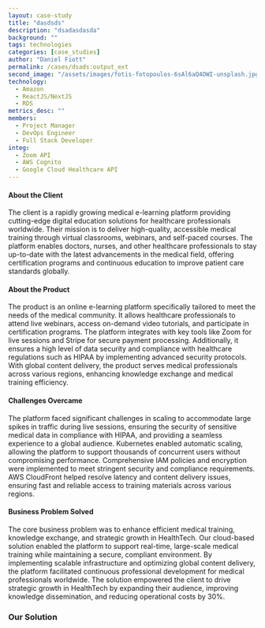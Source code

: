 ```yaml
---
layout: case-study
title: "dasdsds"
description: "dsadasdasda"
background: ""
tags: technologies
categories: [case_studies]
author: "Daniel Fiott"
permalink: /cases/dsads:output_ext
second_image: "/assets/images/fotis-fotopoulos-6sAl6aQ4OWI-unsplash.jpg"
technology: 
  - Amazon
  - ReactJS/NextJS
  - RDS
metrics_desc: ""
members: 
  - Project Manager
  - DevOps Engineer
  - Full Stack Developer
integ: 
  - Zoom API
  - AWS Cognito
  - Google Cloud Healthcare API
---
```



<h4>About the Client</h4>
<p>The client is a rapidly growing medical e-learning platform providing cutting-edge digital education solutions for healthcare professionals worldwide. Their mission is to deliver high-quality, accessible medical training through virtual classrooms, webinars, and self-paced courses. The platform enables doctors, nurses, and other healthcare professionals to stay up-to-date with the latest advancements in the medical field, offering certification programs and continuous education to improve patient care standards globally.</p>

<h4>About the Product</h4>
<p>The product is an online e-learning platform specifically tailored to meet the needs of the medical community. It allows healthcare professionals to attend live webinars, access on-demand video tutorials, and participate in certification programs. The platform integrates with key tools like Zoom for live sessions and Stripe for secure payment processing. Additionally, it ensures a high level of data security and compliance with healthcare regulations such as HIPAA by implementing advanced security protocols. With global content delivery, the product serves medical professionals across various regions, enhancing knowledge exchange and medical training efficiency.</p>

<h4>Challenges Overcame</h4>
<p>The platform faced significant challenges in scaling to accommodate large spikes in traffic during live sessions, ensuring the security of sensitive medical data in compliance with HIPAA, and providing a seamless experience to a global audience. Kubernetes enabled automatic scaling, allowing the platform to support thousands of concurrent users without compromising performance. Comprehensive IAM policies and encryption were implemented to meet stringent security and compliance requirements. AWS CloudFront helped resolve latency and content delivery issues, ensuring fast and reliable access to training materials across various regions.</p>

<h4>Business Problem Solved</h4>
<p>The core business problem was to enhance efficient medical training, knowledge exchange, and strategic growth in HealthTech. Our cloud-based solution enabled the platform to support real-time, large-scale medical training while maintaining a secure, compliant environment. By implementing scalable infrastructure and optimizing global content delivery, the platform facilitated continuous professional development for medical professionals worldwide. The solution empowered the client to drive strategic growth in HealthTech by expanding their audience, improving knowledge dissemination, and reducing operational costs by 30%.</p>

<h3>Our Solution</h3>